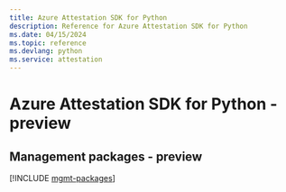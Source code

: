 ```yaml
---
title: Azure Attestation SDK for Python
description: Reference for Azure Attestation SDK for Python
ms.date: 04/15/2024
ms.topic: reference
ms.devlang: python
ms.service: attestation
---
```

# Azure Attestation SDK for Python - preview

## Management packages - preview
[!INCLUDE [mgmt-packages](attestation-mgmt-index.md)]